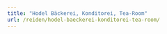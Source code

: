 ```yaml
---
title: "Hodel Bäckerei, Konditorei, Tea-Room"
url: /reiden/hodel-baeckerei-konditorei-tea-room/
---
```

